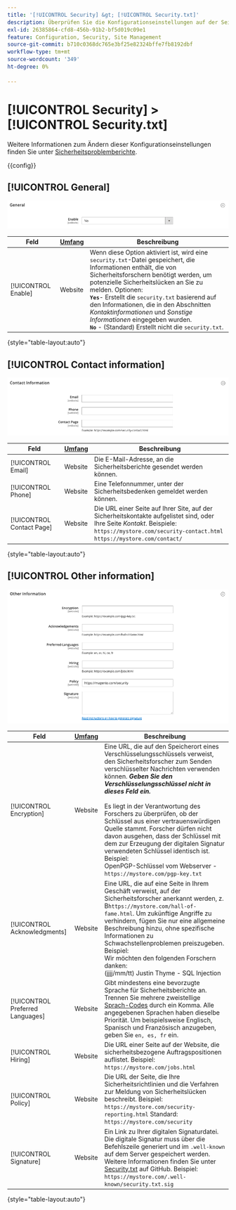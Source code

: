 ```yaml
---
title: '[!UICONTROL Security] &gt; [!UICONTROL Security.txt]'
description: Überprüfen Sie die Konfigurationseinstellungen auf der Seite [!UICONTROL Security] &gt; [!UICONTROL Security.txt] des Commerce Admin-Bereichs.
exl-id: 26385864-cfd8-456b-91b2-bf5d019c09e1
feature: Configuration, Security, Site Management
source-git-commit: b710c0368dc765e3bf25e82324bffe7fb8192dbf
workflow-type: tm+mt
source-wordcount: '349'
ht-degree: 0%

---
```


# [!UICONTROL Security] > [!UICONTROL Security.txt]

Weitere Informationen zum Ändern dieser Konfigurationseinstellungen finden Sie unter [Sicherheitsproblemberichte](../../systems/security-issue-reporting.md).

{{config}}

## [!UICONTROL General]

![Allgemein](./assets/txt-general.png)<!-- zoom -->

| Feld | [Umfang](../../getting-started/websites-stores-views.md#scope-settings) | Beschreibung |
|--- |--- |--- |
| [!UICONTROL Enable] | Website | Wenn diese Option aktiviert ist, wird eine `security.txt`-Datei gespeichert, die Informationen enthält, die von Sicherheitsforschern benötigt werden, um potenzielle Sicherheitslücken an Sie zu melden. Optionen: <br />**`Yes`**- Erstellt die `security.txt` basierend auf den Informationen, die in den Abschnitten _Kontaktinformationen_ und _Sonstige Informationen_ eingegeben wurden.<br />**`No`** - (Standard) Erstellt nicht die `security.txt`. |

{style="table-layout:auto"}

## [!UICONTROL Contact information]

![Kontaktinformationen](./assets/txt-contact-info.png)<!-- zoom -->

| Feld | [Umfang](../../getting-started/websites-stores-views.md#scope-settings) | Beschreibung |
|--- |--- |--- |
| [!UICONTROL Email] | Website | Die E-Mail-Adresse, an die Sicherheitsberichte gesendet werden können. |
| [!UICONTROL Phone] | Website | Eine Telefonnummer, unter der Sicherheitsbedenken gemeldet werden können. |
| [!UICONTROL Contact Page] | Website | Die URL einer Seite auf Ihrer Site, auf der Sicherheitskontakte aufgelistet sind, oder Ihre Seite _Kontakt_. Beispiele: <br/>`https://mystore.com/security-contact.html`<br/>`https://mystore.com/contact/` |

{style="table-layout:auto"}

## [!UICONTROL Other information]

![Weitere Informationen](./assets/txt-other-info.png)<!-- zoom -->

| Feld | [Umfang](../../getting-started/websites-stores-views.md#scope-settings) | Beschreibung |
|--- |--- |--- |
| [!UICONTROL Encryption] | Website | Eine URL, die auf den Speicherort eines Verschlüsselungsschlüssels verweist, den Sicherheitsforscher zum Senden verschlüsselter Nachrichten verwenden können. _&#x200B;**Geben Sie den Verschlüsselungsschlüssel nicht in dieses Feld ein.**&#x200B;_ <br/><br/>Es liegt in der Verantwortung des Forschers zu überprüfen, ob der Schlüssel aus einer vertrauenswürdigen Quelle stammt. Forscher dürfen nicht davon ausgehen, dass der Schlüssel mit dem zur Erzeugung der digitalen Signatur verwendeten Schlüssel identisch ist. Beispiel: <br />OpenPGP-Schlüssel vom Webserver - `https://mystore.com/pgp-key.txt` |
| [!UICONTROL Acknowledgments] | Website | Eine URL, die auf eine Seite in Ihrem Geschäft verweist, auf der Sicherheitsforscher anerkannt werden, z. B`https://mystore.com/hall-of-fame.html`. Um zukünftige Angriffe zu verhindern, fügen Sie nur eine allgemeine Beschreibung hinzu, ohne spezifische Informationen zu Schwachstellenproblemen preiszugeben. Beispiel:<br />Wir möchten den folgenden Forschern danken:<br />(jjjj/mm/tt) Justin Thyme - SQL Injection |
| [!UICONTROL Preferred Languages] | Website | Gibt mindestens eine bevorzugte Sprache für Sicherheitsberichte an. Trennen Sie mehrere zweistellige [Sprach-Codes](https://en.wikipedia.org/wiki/List_of_ISO_639-1_codes) durch ein Komma. Alle angegebenen Sprachen haben dieselbe Priorität. Um beispielsweise Englisch, Spanisch und Französisch anzugeben, geben Sie `en, es, fr` ein. |
| [!UICONTROL Hiring] | Website | Die URL einer Seite auf der Website, die sicherheitsbezogene Auftragspositionen auflistet. Beispiel: `https://mystore.com/jobs.html` |
| [!UICONTROL Policy] | Website | Die URL der Seite, die Ihre Sicherheitsrichtlinien und die Verfahren zur Meldung von Sicherheitslücken beschreibt. Beispiel: `https://mystore.com/security-reporting.html` Standard: `https://mystore.com/security` |
| [!UICONTROL Signature] | Website | Ein Link zu Ihrer digitalen Signaturdatei. Die digitale Signatur muss über die Befehlszeile generiert und im `.well-known` auf dem Server gespeichert werden. Weitere Informationen finden Sie unter [Security.txt](https://github.com/magento/security-package/blob/1.0-develop/Securitytxt/README.md) auf GitHub. Beispiel: `https://mystore.com/.well-known/security.txt.sig` |

{style="table-layout:auto"}
